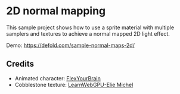 # 2D normal mapping

This sample project shows how to use a sprite material with multiple samplers and textures to achieve a normal mapped 2D light effect.

Demo: https://defold.com/sample-normal-maps-2d/

## Credits
* Animated character: [FlexYourBrain](https://github.com/FlexYourBrain)
* Cobblestone texture: [LearnWebGPU-Elie Michel](https://eliemichel.github.io/LearnWebGPU/basic-3d-rendering/lighting-and-material/normal-mapping.html#normal-mapping)
